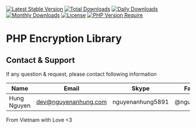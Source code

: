[![Latest Stable Version](https://img.shields.io/packagist/v/nguyenanhung/php-encryption-lib.svg?style=flat-square)](https://packagist.org/packages/nguyenanhung/php-encryption-lib)
[![Total Downloads](https://img.shields.io/packagist/dt/nguyenanhung/php-encryption-lib.svg?style=flat-square)](https://packagist.org/packages/nguyenanhung/php-encryption-lib)
[![Daily Downloads](https://img.shields.io/packagist/dd/nguyenanhung/php-encryption-lib.svg?style=flat-square)](https://packagist.org/packages/nguyenanhung/php-encryption-lib)
[![Monthly Downloads](https://img.shields.io/packagist/dm/nguyenanhung/php-encryption-lib.svg?style=flat-square)](https://packagist.org/packages/nguyenanhung/php-encryption-lib)
[![License](https://img.shields.io/packagist/l/nguyenanhung/php-encryption-lib.svg?style=flat-square)](https://packagist.org/packages/nguyenanhung/php-encryption-lib)
[![PHP Version Require](https://img.shields.io/packagist/dependency-v/nguyenanhung/php-encryption-lib/php)](https://packagist.org/packages/nguyenanhung/php-encryption-lib)

# PHP Encryption Library

## Contact & Support

If any question & request, please contact following information

| Name        | Email                | Skype            | Facebook      |
|-------------|----------------------|------------------|---------------|
| Hung Nguyen | dev@nguyenanhung.com | nguyenanhung5891 | @nguyenanhung |

From Vietnam with Love <3
